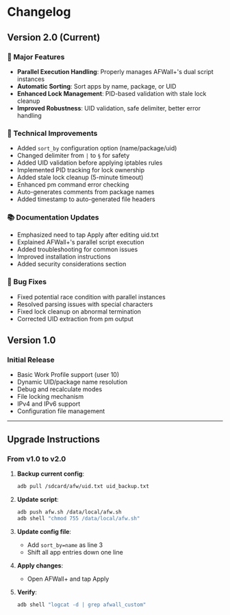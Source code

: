 # Changelog

## Version 2.0 (Current)

### 🎯 Major Features
- **Parallel Execution Handling**: Properly manages AFWall+'s dual script instances
- **Automatic Sorting**: Sort apps by name, package, or UID
- **Enhanced Lock Management**: PID-based validation with stale lock cleanup
- **Improved Robustness**: UID validation, safe delimiter, better error handling

### 🔧 Technical Improvements
- Added `sort_by` configuration option (name/package/uid)
- Changed delimiter from `|` to `§` for safety
- Added UID validation before applying iptables rules
- Implemented PID tracking for lock ownership
- Added stale lock cleanup (5-minute timeout)
- Enhanced pm command error checking
- Auto-generates comments from package names
- Added timestamp to auto-generated file headers

### 📚 Documentation Updates
- Emphasized need to tap Apply after editing uid.txt
- Explained AFWall+'s parallel script execution
- Added troubleshooting for common issues
- Improved installation instructions
- Added security considerations section

### 🐛 Bug Fixes
- Fixed potential race condition with parallel instances
- Resolved parsing issues with special characters
- Fixed lock cleanup on abnormal termination
- Corrected UID extraction from pm output

## Version 1.0

### Initial Release
- Basic Work Profile support (user 10)
- Dynamic UID/package name resolution
- Debug and recalculate modes
- File locking mechanism
- IPv4 and IPv6 support
- Configuration file management

---

## Upgrade Instructions

### From v1.0 to v2.0

1. **Backup current config**:
   ```bash
   adb pull /sdcard/afw/uid.txt uid_backup.txt
   ```

2. **Update script**:
   ```bash
   adb push afw.sh /data/local/afw.sh
   adb shell "chmod 755 /data/local/afw.sh"
   ```

3. **Update config file**:
   - Add `sort_by=name` as line 3
   - Shift all app entries down one line

4. **Apply changes**:
   - Open AFWall+ and tap Apply

5. **Verify**:
   ```bash
   adb shell "logcat -d | grep afwall_custom"
   ```